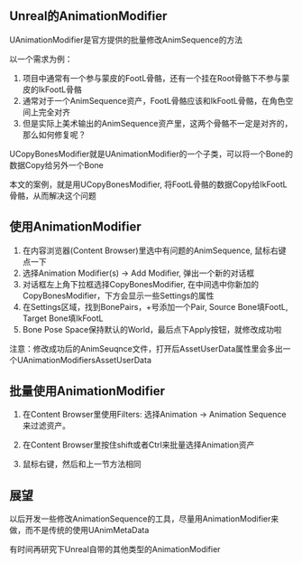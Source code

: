 ## Unreal的AnimationModifier

UAnimationModifier是官方提供的批量修改AnimSequence的方法

以一个需求为例：

1. 项目中通常有一个参与蒙皮的FootL骨骼，还有一个挂在Root骨骼下不参与蒙皮的IkFootL骨骼
1. 通常对于一个AnimSequence资产，FootL骨骼应该和IkFootL骨骼，在角色空间上完全对齐
1. 但是实际上美术输出的AnimSequence资产里，这两个骨骼不一定是对齐的，那么如何修复呢？


UCopyBonesModifier就是UAnimationModifier的一个子类，可以将一个Bone的数据Copy给另外一个Bone

本文的案例，就是用UCopyBonesModifier, 将FootL骨骼的数据Copy给IkFootL骨骼，从而解决这个问题

## 使用AnimationModifier

1. 在内容浏览器(Content Browser)里选中有问题的AnimSequence, 鼠标右键点一下
1. 选择Animation Modifier(s) -> Add Modifier, 弹出一个新的对话框
1. 对话框左上角下拉框选择CopyBonesModifier, 在中间选中你新加的CopyBonesModifier，下方会显示一些Settings的属性
1. 在Settings区域，找到BonePairs，+号添加一个Pair, Source Bone填FootL, Target Bone填IkFootL
1. Bone Pose Space保持默认的World，最后点下Apply按钮，就修改成功啦

注意：修改成功后的AnimSeuqnce文件，打开后AssetUserData属性里会多出一个UAnimationModifiersAssetUserData

## 批量使用AnimationModifier

1. 在Content Browser里使用Filters: 选择Animation -> Animation Sequence来过滤资产。

1. 在Content Browser里按住shift或者Ctrl来批量选择Animation资产

1. 鼠标右键，然后和上一节方法相同


## 展望

以后开发一些修改AnimationSequence的工具，尽量用AnimationModifier来做，而不是传统的使用UAnimMetaData

有时间再研究下Unreal自带的其他类型的AnimationModifier
